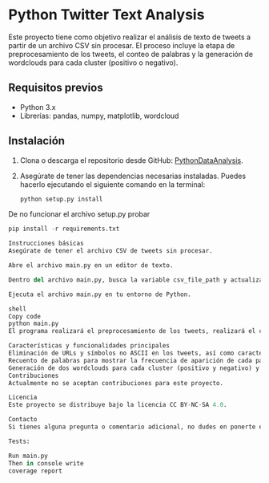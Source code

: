 # Python Twitter Text Analysis

Este proyecto tiene como objetivo realizar el análisis de texto de tweets a partir de un archivo CSV sin procesar. El proceso incluye la etapa de preprocesamiento de los tweets, el conteo de palabras y la generación de wordclouds para cada cluster (positivo o negativo).

## Requisitos previos

- Python 3.x
- Librerías: pandas, numpy, matplotlib, wordcloud

## Instalación

1. Clona o descarga el repositorio desde GitHub: [PythonDataAnalysis](https://github.com/RudraFalconer/PythonDataAnalysis).

2. Asegúrate de tener las dependencias necesarias instaladas. Puedes hacerlo ejecutando el siguiente comando en la terminal:

   ```python terminal
   python setup.py install

De no funcionar el archivo setup.py probar
   ```python terminal
   pip install -r requirements.txt

Instrucciones básicas
Asegúrate de tener el archivo CSV de tweets sin procesar.

Abre el archivo main.py en un editor de texto.

Dentro del archivo main.py, busca la variable csv_file_path y actualiza la ruta del archivo CSV con la ubicación correcta en tu sistema.

Ejecuta el archivo main.py en tu entorno de Python.

shell
Copy code
python main.py
El programa realizará el preprocesamiento de los tweets, realizará el conteo de palabras y generará las wordclouds y el histograma correspondientes.

Características y funcionalidades principales
Eliminación de URLs y símbolos no ASCII en los tweets, así como caracteres no alfanuméricos.
Recuento de palabras para mostrar la frecuencia de aparición de cada palabra en todo el dataset.
Generación de dos wordclouds para cada cluster (positivo y negativo) y un histograma de palabras.
Contribuciones
Actualmente no se aceptan contribuciones para este proyecto.

Licencia
Este proyecto se distribuye bajo la licencia CC BY-NC-SA 4.0.

Contacto
Si tienes alguna pregunta o comentario adicional, no dudes en ponerte en contacto conmigo por correo electrónico: daniel.sohm06@gmail.com

Tests:

Run main.py
Then in console write
coverage report